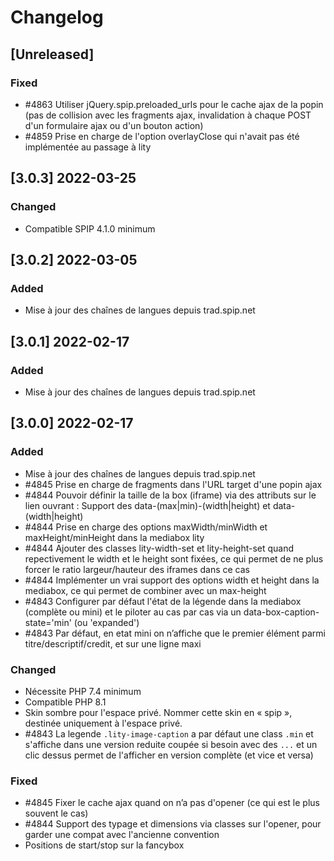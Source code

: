 # Changelog

## [Unreleased]

### Fixed

- #4863 Utiliser jQuery.spip.preloaded_urls pour le cache ajax de la popin (pas de collision avec les fragments ajax, invalidation à chaque POST d'un formulaire ajax ou d'un bouton action)
- #4859 Prise en charge de l'option overlayClose qui n'avait pas été implémentée au passage à lity


## [3.0.3] 2022-03-25

### Changed

- Compatible SPIP 4.1.0 minimum


## [3.0.2] 2022-03-05

### Added

- Mise à jour des chaînes de langues depuis trad.spip.net


## [3.0.1] 2022-02-17

### Added

- Mise à jour des chaînes de langues depuis trad.spip.net


## [3.0.0] 2022-02-17

### Added

- Mise à jour des chaînes de langues depuis trad.spip.net
- #4845 Prise en charge de fragments dans l'URL target d'une popin ajax
- #4844 Pouvoir définir la taille de la box (iframe) via des attributs sur le lien ouvrant : Support des data-(max|min)-(width|height) et data-(width|height)
- #4844 Prise en charge des options maxWidth/minWidth et maxHeight/minHeight dans la mediabox lity
- #4844 Ajouter des classes lity-width-set et lity-height-set quand repectivement le width et le height sont fixées, ce qui permet de ne plus forcer le ratio largeur/hauteur des iframes dans ce cas
- #4844 Implémenter un vrai support des options width et height dans la mediabox, ce qui permet de combiner avec un max-height
- #4843 Configurer par défaut l'état de la légende dans la mediabox (complète ou mini) et le piloter au cas par cas via un data-box-caption-state='min' (ou 'expanded')
- #4843 Par défaut, en etat mini on n’affiche que le premier élément parmi titre/descriptif/credit, et sur une ligne maxi

### Changed

- Nécessite PHP 7.4 minimum
- Compatible PHP 8.1
- Skin sombre pour l'espace privé. Nommer cette skin en « spip », destinée uniquement à l'espace privé.
- #4843 La legende `.lity-image-caption` a par défaut une class `.min` et s'affiche dans une version reduite coupée si besoin avec des `...` et un clic dessus permet de l'afficher en version complète (et vice et versa)

### Fixed

- #4845 Fixer le cache ajax quand on n’a pas d'opener (ce qui est le plus souvent le cas)
- #4844 Support des typage et dimensions via classes sur l'opener, pour garder une compat avec l'ancienne convention
- Positions de start/stop sur la fancybox
